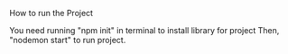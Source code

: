 How to run the Project

You need running "npm init" in terminal to install library for project
Then, "nodemon start" to run project.

